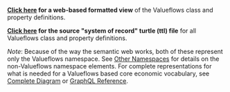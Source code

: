 <b>[Click here](https://w3id.org/lode/owlapi/https://lab.allmende.io/valueflows/valueflows/-/raw/master/release-doc-in-process/all_vf.TTL) for a web-based formatted view</b> of the Valueflows class and property definitions.

<b>[Click here](https://lab.allmende.io/valueflows/valueflows/-/blob/master/release-doc-in-process/all_vf.TTL) for the source "system of record" turtle (ttl) file</b> for all Valueflows class and property definitions.

*Note*: Because of the way the semantic web works, both of these represent only the Valueflows namespace.  See [Other Namespaces](external-terms.md) for details on the non-Valueflows namespace elements. For complete representations for what is needed for a Valueflows based core economic vocabulary, see [Complete Diagram](uml.md) or [GraphQL Reference](graphql.md).
